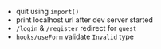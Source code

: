 - quit using `import()`
- print localhost url after dev server started
- `/login` & `/register` redirect for `guest`
- `hooks/useForm` validate `Invalid` type
